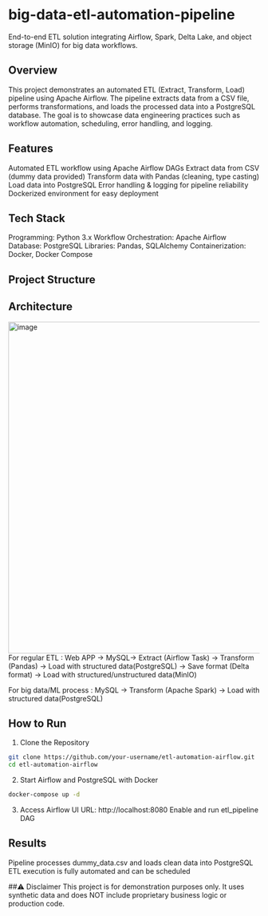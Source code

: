 # big-data-etl-automation-pipeline
End-to-end ETL solution integrating Airflow, Spark, Delta Lake, and object storage (MinIO) for big data workflows.

## Overview
This project demonstrates an automated ETL (Extract, Transform, Load) pipeline using Apache Airflow. The pipeline extracts data from a CSV file, performs transformations, and loads the processed data into a PostgreSQL database.
The goal is to showcase data engineering practices such as workflow automation, scheduling, error handling, and logging.

## Features
Automated ETL workflow using Apache Airflow DAGs
Extract data from CSV (dummy data provided)
Transform data with Pandas (cleaning, type casting)
Load data into PostgreSQL
Error handling & logging for pipeline reliability
Dockerized environment for easy deployment

## Tech Stack
Programming: Python 3.x
Workflow Orchestration: Apache Airflow
Database: PostgreSQL
Libraries: Pandas, SQLAlchemy
Containerization: Docker, Docker Compose

## Project Structure

## Architecture
<img width="1276" height="665" alt="image" src="https://github.com/user-attachments/assets/72338d31-2643-4f7a-a810-b1797ebf4ed3" />
For regular ETL : Web APP → MySQL→ Extract (Airflow Task) → Transform (Pandas) → Load with structured data(PostgreSQL)
                                                          → Save format (Delta format) → Load with structured/unstructured data(MinIO)

For big data/ML process : MySQL → Transform (Apache Spark) → Load with structured data(PostgreSQL)

## How to Run
1. Clone the Repository
```bash
git clone https://github.com/your-username/etl-automation-airflow.git
cd etl-automation-airflow
```
2. Start Airflow and PostgreSQL with Docker
```bash
docker-compose up -d
```
3. Access Airflow UI
URL: http://localhost:8080
Enable and run etl_pipeline DAG

## Results
Pipeline processes dummy_data.csv and loads clean data into PostgreSQL
ETL execution is fully automated and can be scheduled

##⚠ Disclaimer
This project is for demonstration purposes only. It uses synthetic data and does NOT include proprietary business logic or production code.

